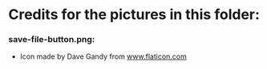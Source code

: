 # Credits for the pictures in this folder:  

### save-file-button.png:  
* Icon made by Dave Gandy from www.flaticon.com 